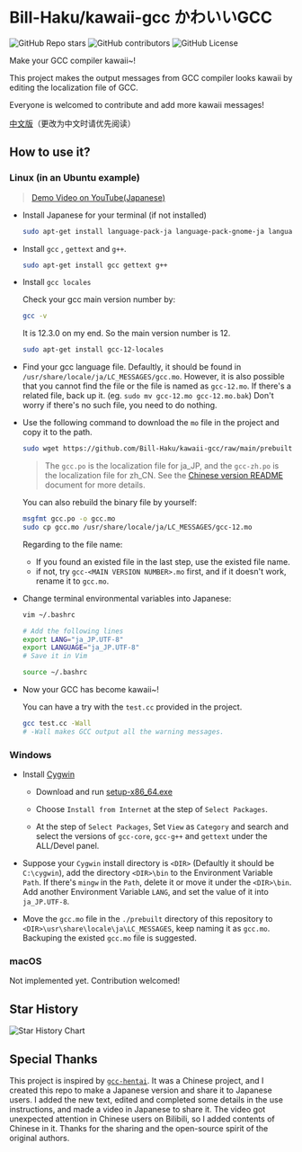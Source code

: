 # Bill-Haku/kawaii-gcc かわいいGCC

![GitHub Repo stars](https://img.shields.io/github/stars/Bill-Haku/kawaii-gcc) ![GitHub contributors](https://img.shields.io/github/contributors/Bill-Haku/kawaii-gcc) ![GitHub License](https://img.shields.io/github/license/Bill-Haku/kawaii-gcc)

Make your GCC compiler kawaii~!

This project makes the output messages from GCC compiler looks kawaii by editing the localization file of GCC.

Everyone is welcomed to contribute and add more kawaii messages!

[中文版](./README-zh.md)（更改为中文时请优先阅读）

## How to use it?
### Linux (in an Ubuntu example)

> [Demo Video on YouTube(Japanese)](https://youtu.be/ASWBU8HhvY0)

- Install Japanese for your terminal (if not installed)

    ```bash
    sudo apt-get install language-pack-ja language-pack-gnome-ja language-pack-ja-base language-pack-gnome-ja-base
    ```

- Install `gcc` ,  `gettext` and `g++`.

    ```bash
    sudo apt-get install gcc gettext g++
    ```

- Install `gcc locales`

    Check your gcc main version number by:

    ```bash
    gcc -v
    ```

    It is 12.3.0 on my end. So the main version number is 12.

    ```bash
    sudo apt-get install gcc-12-locales
    ```

- Find your gcc language file. Defaultly, it should be found in `/usr/share/locale/ja/LC_MESSAGES/gcc.mo`. However, it is also possible that you cannot find the file or the file is named as `gcc-12.mo`. If there's a related file, back up it. (eg. `sudo mv gcc-12.mo gcc-12.mo.bak`) Don't worry if there's no such file, you need to do nothing.

- Use the following command to download the `mo` file in the project and copy it to the path.

    ```bash
    sudo wget https://github.com/Bill-Haku/kawaii-gcc/raw/main/prebuilt/gcc.mo -O /usr/share/locale/ja/LC_MESSAGES/gcc-12.mo
    ```

    > The `gcc.po` is the localization file for ja_JP, and the `gcc-zh.po` is the localization file for zh_CN. See the [Chinese version README](./README-zh.md) document for more details.

    You can also rebuild the binary file by yourself:

    ```bash
    msgfmt gcc.po -o gcc.mo
    sudo cp gcc.mo /usr/share/locale/ja/LC_MESSAGES/gcc-12.mo
    ```

    Regarding to the file name:

    - If you found an existed file in the last step, use the existed file name.
    - if not, try `gcc-<MAIN VERSION NUMBER>.mo` first, and if it doesn't work, rename it to `gcc.mo`.

- Change terminal environmental variables into Japanese:

    ```bash
    vim ~/.bashrc
    
    # Add the following lines
    export LANG="ja_JP.UTF-8"
    export LANGUAGE="ja_JP.UTF-8"
    # Save it in Vim

    source ~/.bashrc
    ```

- Now your GCC has become kawaii~!

    You can have a try with the `test.cc` provided in the project.

    ```bash
    gcc test.cc -Wall
    # -Wall makes GCC output all the warning messages.
    ```

### Windows

- Install [Cygwin](https://www.cygwin.com)

    - Download and run [setup-x86_64.exe](https://www.cygwin.com/setup-x86_64.exe)

    - Choose `Install from Internet` at the step of `Select Packages`.

    - At the step of `Select Packages`, Set `View` as `Category` and search and select the versions of `gcc-core`, `gcc-g++` and `gettext` under the ALL/Devel panel.

- Suppose your `Cygwin` install directory is `<DIR>` (Defaultly it should be `C:\cygwin`), add the directory `<DIR>\bin` to the Environment Variable `Path`. If there's `mingw` in the `Path`, delete it or move it under the `<DIR>\bin`. Add another Environment Variable `LANG`, and set the value of it into `ja_JP.UTF-8`.

- Move the `gcc.mo` file in the `./prebuilt` directory of this repository to `<DIR>\usr\share\locale\ja\LC_MESSAGES`, keep naming it as `gcc.mo`. Backuping the existed `gcc.mo` file is suggested.

### macOS

Not implemented yet. Contribution welcomed!

## Star History

![Star History Chart](https://api.star-history.com/svg?repos=Bill-Haku/kawaii-gcc&type=Date)

## Special Thanks

This project is inspired by [`gcc-hentai`](https://github.com/Mosklia/gcc-hentai). It was a Chinese project, and I created this repo to make a Japanese version and share it to Japanese users. I added the new text, edited and completed some details in the use instructions, and made a video in Japanese to share it. The video got unexpected attention in Chinese users on Bilibili, so I added contents of Chinese in it. Thanks for the sharing and the open-source spirit of the original authors.
